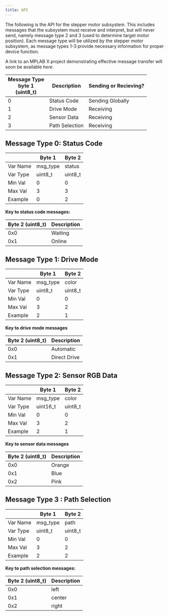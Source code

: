 ```yaml
---
title: API
---
```


The following is the API for the stepper motor subsystem. This includes messages that the subsystem must receive and interpret, but will never send, namely message type 2 and 3 (used to determine target motor position). Each message type will be utilized by the stepper motor subsystem, as message types 1-3 provide necessary information for proper device function.

A link to an MPLAB X project demonstrating effective message transfer will soon be available *here*.

|Message Type <br> byte 1 <br>(uint8_t) | Description | Sending or Recieving? |
|-------------------|---------------|-------------|
|0                  | Status Code   | Sending Globally |
|1                  | Drive Mode    | Receiving |
|2                  | Sensor Data   | Receiving |
|3                  | Path Selection| Receiving |

## Message Type 0: Status Code
|         |  Byte 1  | Byte 2 | 
|---------|----------|---------|
|Var Name | msg_type | status  |
|Var Type | uint8_t | uint8_t |
|Min Val  | 0        | 0       | 
|Max Val  | 3        | 3       |
|Example  | 0        | 2       |

**Key to status code messages:** 

| Byte 2 (uint8_t) | Description |
|------------------|-------------|
| 0x0             | Waiting     |
| 0x1             | Online      |



## Message Type 1: Drive Mode 

|         |  Byte 1  |  Byte 2 |
|---------|-----------|----------|
|Var Name | msg_type  | color    |
|Var Type | uint8_t  | uint8_t  | 
|Min Val  | 0         | 0        |
|Max Val  | 3         | 2        |
|Example  | 2         | 1        |

**Key to drive mode messages**  

| Byte 2 (uint8_t) | Description |
|------------------|-------------|
| 0x0             | Automatic   |
| 0x1             | Direct Drive|

## Message Type 2: Sensor RGB Data 

|         |  Byte 1  |  Byte 2 |
|---------|-----------|----------|
|Var Name | msg_type  | color    |
|Var Type | uint16_t  | uint8_t  | 
|Min Val  | 0         | 0        |
|Max Val  | 3         | 2        |
|Example  | 2         | 1        |

**Key to sensor data messages**

| Byte 2 (uint8_t) | Description |
|------------------|-------------|
| 0x0             | Orange         |
| 0x1             | Blue       |
| 0x2             | Pink        |

## Message Type 3 : Path Selection  

|         |  Byte 1  | Byte 2 |
|---------|------------|--------|
|Var Name | msg_type   | path   |
|Var Type | uint8_t   | uint8_t|
|Min Val  | 0          | 0      |
|Max Val  | 3          | 2      |
|Example  | 2          | 2      |

**Key to path selection messages:**

| Byte 2 (uint8_t) | Description |
|------------------|-------------|
| 0x0             | left        |
| 0x1             | center      |
| 0x2             | right       |